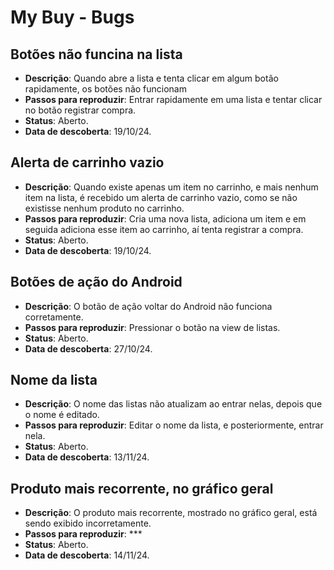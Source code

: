 # My Buy - Bugs

## Botões não funcina na lista

- **Descrição**: Quando abre a lista e tenta clicar em algum botão rapidamente, os botões não funcionam
- **Passos para reproduzir**: Entrar rapidamente em uma lista e tentar clicar no botão registrar compra.
- **Status**: Aberto.
- **Data de descoberta**: 19/10/24.

## Alerta de carrinho vazio

- **Descrição**: Quando existe apenas um item no carrinho, e mais nenhum item na lista, é recebido um alerta de carrinho vazio, como se não existisse nenhum produto no carrinho.
- **Passos para reproduzir**: Cria uma nova lista, adiciona um item e em seguida adiciona esse item ao carrinho, aí tenta registrar a compra.
- **Status**: Aberto.
- **Data de descoberta**: 19/10/24.

## Botões de ação do Android

- **Descrição**: O botão de ação voltar do Android não funciona corretamente.
- **Passos para reproduzir**: Pressionar o botão na view de listas.
- **Status**: Aberto.
- **Data de descoberta**: 27/10/24.

## Nome da lista

- **Descrição**: O nome das listas não atualizam ao entrar nelas, depois que o nome é editado.
- **Passos para reproduzir**: Editar o nome da lista, e posteriormente, entrar nela.
- **Status**: Aberto.
- **Data de descoberta**: 13/11/24.

## Produto mais recorrente, no gráfico geral

- **Descrição**: O produto mais recorrente, mostrado no gráfico geral, está sendo exibido incorretamente.
- **Passos para reproduzir**: ***
- **Status**: Aberto.
- **Data de descoberta**: 14/11/24.